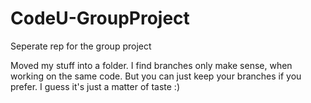 # CodeU-GroupProject
Seperate rep for the group project

Moved my stuff into a folder. I find branches only make sense, when working on the same code. But you can just keep your branches if you prefer. I guess it's just a matter of taste :)
